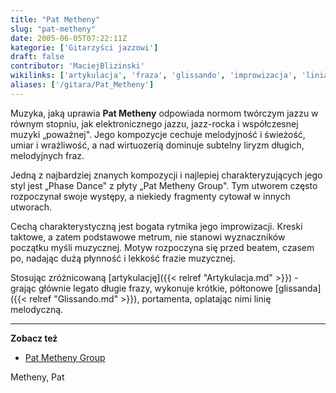 ```yaml
---
title: "Pat Metheny"
slug: "pat-metheny"
date: 2005-06-05T07:22:11Z
kategorie: ['Gitarzyści jazzowi']
draft: false
contributor: 'MaciejBlizinski'
wikilinks: ['artykulacja', 'fraza', 'glissando', 'improwizacja', 'linia_melodyczna', 'p%C3%B3%C5%82ton', 'portamento']
aliases: ['/gitara/Pat_Metheny']
---
```

Muzyka, jaką uprawia **Pat Metheny** odpowiada nor­mom twórczym jazzu w
równym stopniu, jak elektronicznego jazzu, jazz-rocka i współczesnej
muzyki „poważnej". Jego kompozycje cechuje melodyjność i świeżość, umiar
i wrażliwość, a nad wirtuozerią dominu­je subtelny liryzm długich,
melodyjnych fraz.

Jedną z najbardziej znanych kompozycji i najlepiej charakteryzujących
jego styl jest „Phase Dance" z płyty „Pat Metheny Group". Tym utworem
często rozpoczynał swoje występy, a niekiedy fragmenty cytował w innych
utworach.

Cechą charakterystyczną jest bogata rytmika jego
improwizacji<!-- link nie odnosił się do niczego: 'Pat Metheny' (PosixPath('Pat_Metheny.md')) links to 'improwizacja' (PosixPath('/no/path/exists')) and that does not exist -->. Kreski taktowe, a zatem
podstawowe metrum, nie stanowi wyznaczników początku myśli muzycznej.
Motyw rozpoczyna się przed beatem, czasem po, nadając dużą płynność i
lekkość frazie muzycznej.

Stosując zróżnicowaną [artykulację]({{< relref "Artykulacja.md" >}}) - grając
głównie legato długie frazy<!-- link nie odnosił się do niczego: 'Pat Metheny' (PosixPath('Pat_Metheny.md')) links to 'fraza' (PosixPath('/no/path/exists')) and that does not exist -->, wykonuje krótkie,
półtonowe<!-- link nie odnosił się do niczego: 'Pat Metheny' (PosixPath('Pat_Metheny.md')) links to 'półton' (PosixPath('/no/path/exists')) and that does not exist --> [glissanda]({{< relref "Glissando.md" >}}),
portamenta<!-- link nie odnosił się do niczego: 'Pat Metheny' (PosixPath('Pat_Metheny.md')) links to 'portamento' (PosixPath('/no/path/exists')) and that does not exist -->, oplatając nimi linię
melodyczną<!-- link nie odnosił się do niczego: 'Pat Metheny' (PosixPath('Pat_Metheny.md')) links to 'linia_melodyczna' (PosixPath('/no/path/exists')) and that does not exist -->.

-----

**Zobacz też**

  - [Pat Metheny Group](http://www.patmethenygroup.com)

Metheny, Pat<!-- link nie odnosił się do niczego: 'Pat Metheny' (PosixPath('Pat_Metheny.md')) links to 'kategoria:gitarzyści_jazzowi' (PosixPath('/no/path/exists')) and that does not exist -->
